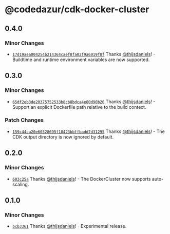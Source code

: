 # @codedazur/cdk-docker-cluster

## 0.4.0

### Minor Changes

- [`17d19aea004254b214364caef8fa02f9a6019f8f`](https://github.com/codedazur/toolkit/commit/17d19aea004254b214364caef8fa02f9a6019f8f) Thanks [@thijsdaniels](https://github.com/thijsdaniels)! - Buildtime and runtime environment variables are now supported.

## 0.3.0

### Minor Changes

- [`65df2eb3de20375752533b8cb8bdca4e80d90b26`](https://github.com/codedazur/toolkit/commit/65df2eb3de20375752533b8cb8bdca4e80d90b26) Thanks [@thijsdaniels](https://github.com/thijsdaniels)! - Support an explicit Dockerfile path relative to the build context.

### Patch Changes

- [`159c44ca20e60328695f18423bbffbadd7d31295`](https://github.com/codedazur/toolkit/commit/159c44ca20e60328695f18423bbffbadd7d31295) Thanks [@thijsdaniels](https://github.com/thijsdaniels)! - The CDK output directory is now ignored by default.

## 0.2.0

### Minor Changes

- [`603c25a`](https://github.com/codedazur/toolkit/commit/603c25a4e1920c0ac50c83742c1384f7cca5653b) Thanks [@thijsdaniels](https://github.com/thijsdaniels)! - The DockerCluster now supports auto-scaling.

## 0.1.0

### Minor Changes

- [`bcb3361`](https://github.com/codedazur/toolkit/commit/bcb33613b40edcfb0097d961fa16511035c18b83) Thanks [@thijsdaniels](https://github.com/thijsdaniels)! - Experimental release.
